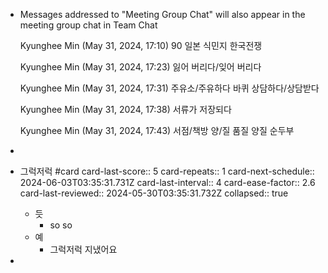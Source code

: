- Messages addressed to "Meeting Group Chat" will also appear in the meeting group chat in Team Chat
   
  Kyunghee Min (May 31, 2024, 17:10)
  90
  일본 식민지
  한국전쟁
   
  Kyunghee Min (May 31, 2024, 17:23)
  잃어 버리다/잊어 버리다
   
  Kyunghee Min (May 31, 2024, 17:31)
  주유소/주유하다
  바퀴
  상담하다/상담받다
   
  Kyunghee Min (May 31, 2024, 17:38)
  서류가 저장되다
   
  Kyunghee Min (May 31, 2024, 17:43)
  서점/책방
  양/질
  품질
  양질
  순두부
-
- 그럭저럭 #card
  card-last-score:: 5
  card-repeats:: 1
  card-next-schedule:: 2024-06-03T03:35:31.731Z
  card-last-interval:: 4
  card-ease-factor:: 2.6
  card-last-reviewed:: 2024-05-30T03:35:31.732Z
  collapsed:: true
	- 듯
		- so so
	- 예
		- 그럭저럭 지냈어요
-